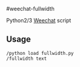 #weechat-fullwidth

Python2/3 [Weechat](https://weechat.org/) script

Usage
---

```
/python load fullwidth.py
/fullwidth text
```
